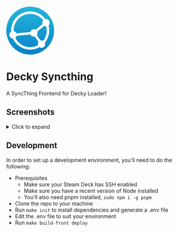 <img src="./docs/images/SyncthingLogo.png" width="128"/><br/>

# Decky Syncthing

A SyncThing Frontend for Decky Loader!

## Screenshots

<details>
  <summary>Click to expand</summary>

  ![Screenshot QAM](./docs/images/screenie-QAM.png)
  ![Screenshot Modal](./docs/images/screenie-modal.png)
  ![Screenshot Settings](./docs/images/screenie-settings.png)
</details>

## Development

In order to set up a development environment, you'll need to do the following:

- Prerequisites
  - Make sure your Steam Deck has SSH enabled
  - Make sure you have a recent version of Node installed
  - You'll also need pnpm installed, `sudo npm i -g pnpm`
- Clone the repo to your machine
- Run `make init` to install dependencies and generate a .env file
- Edit the .env file to suit your environment
- Run `make build-front deploy`